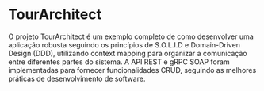 # TourArchitect
 O projeto TourArchitect é um exemplo completo de como desenvolver uma aplicação robusta seguindo os princípios de S.O.L.I.D e Domain-Driven Design (DDD), utilizando context mapping para organizar a comunicação entre diferentes partes do sistema. A API REST e gRPC SOAP foram implementadas para fornecer funcionalidades CRUD, seguindo as melhores práticas de desenvolvimento de software.
